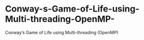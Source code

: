 # Conway-s-Game-of-Life-using-Multi-threading-OpenMP-
Conway’s Game of Life using Multi-threading (OpenMP) 
